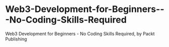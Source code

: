 # Web3-Development-for-Beginners---No-Coding-Skills-Required
Web3 Development for Beginners - No Coding Skills Required, by Packt Publishing
